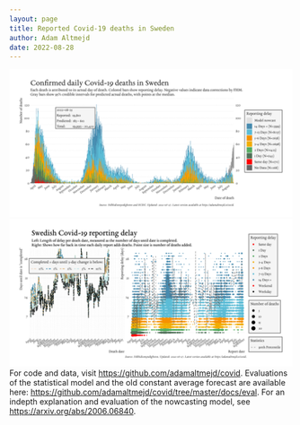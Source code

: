 ```yaml
---
layout: page
title: Reported Covid-19 deaths in Sweden
author: Adam Altmejd
date: 2022-08-28
---
```


![Graph of Swedish Covid-19 deaths with reporting delay.](deaths_lag_sweden_2022-08-28.png "Swedish Covid-19 deaths.")
![Graph of Swedish Covid-19 reporting delay in daily deaths.](lag_trend_sweden_2022-08-28.png "Trend in Swedish Covid-19 mortality reporting delay.")
For code and data, visit <https://github.com/adamaltmejd/covid>.
Evaluations of the statistical model and the old constant average forecast are available here: <https://github.com/adamaltmejd/covid/tree/master/docs/eval>.
For an indepth explanation and evaluation of the nowcasting model, see <https://arxiv.org/abs/2006.06840>.
